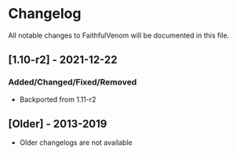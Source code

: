 # Changelog
All notable changes to FaithfulVenom will be documented in this file.

## [1.10-r2] - 2021-12-22
### Added/Changed/Fixed/Removed
- Backported from 1.11-r2

## [Older] - 2013-2019
- Older changelogs are not available
